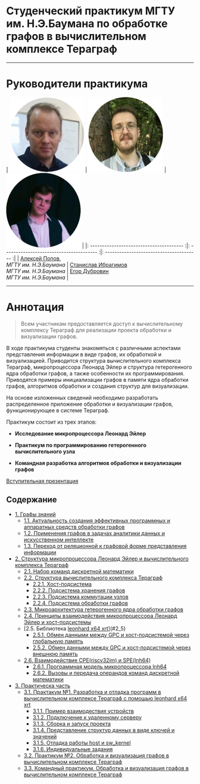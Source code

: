 # Cтуденческий практикум МГТУ им. Н.Э.Баумана по обработке графов в вычислительном комплексе Тераграф

---

# Руководители практикума


|   <img src="assets/aleksei_popov.png" width="200"> |  <img src="assets/stanislav_ibragimov.png" width="200">  |  <img src="assets/egor_dubrovin.png" width="200">  |
|: --------------------------------------- :|: --------------------------------------- :|: --------------------------------------- :|
|   [Алексей Попов](mailto:alexpopov@bmstu.ru), <br> *МГТУ им. Н.Э.Баумана*   |   [Станислав  Ибрагимов](mailto:ibragimov@bmstu.ru)  <br>  *МГТУ им. Н.Э.Баумана*    |   [Егор Дубровин](mailto:dubrovin.en@ya.ru)  <br>  *МГТУ им. Н.Э.Баумана*    |
 

---
	

# Аннотация <a name="0"></a>

> Всем участникам предоставляется доступ к вычислительному комплексу Тераграф для реализации проекта обработки и визуализации графов. 

В ходе практикума студенты знакомяться с различными аспектами представления информации в виде графов, их обработкой и визуализацией. Приводится структура вычислительного комплекса Тераграф, микропроцессора Леонард Эйлер и структура гетерогенного ядра обработки графов, а также особенности их программирования. Приводятся примеры инициализации графов в памяти ядра обработки графов, алгоритмов обработки и создания структур для визуализации. 

На основе изложенных сведений необходимо разработать распределенное приложение обработки и визуализации графов, функционирующее в системе Тераграф.

Практикум состоит из трех этапов:

- **Исследование микропроцессора Леонард Эйлер**

- **Практикум по программированию гетерогенного вычислительного узла**

- **Командная разработка алгоритмов обработки и визуализации графов**

[Вступительная презентация](https://github.com/alexbmstu/2021/blob/master/docs/%D0%9F%D1%80%D0%B0%D0%BA%D1%82%D0%B8%D0%BA%D1%83%D0%BC.pdf)


## Содержание


- [1. Графы знаний](#1)
	- [1.1. Актуальность создания эффективных программных и аппаратных средств обработки графов](#1_1)
	- [1.2. Применения графов в задачах аналитики данных и искусственном интеллекте](#1_2)
	- [1.3. Переход от реляционной к графовой форме представления информации](#1_3)
- [2. Структура микропроцессора Леонард Эйлер и вычислительного комплекса Тераграф](#2)
	- [2.1. Набор команд дискретной математики](#2_1)
	- [2.2. Структура вычислительного комплекса Тераграф](#2_2)
		- [2.2.1. Хост-подсистема](#2_2_1)
		- [2.2.2. Подсистема хранения графов](#2_2_2)
		- [2.2.3. Подсистема коммутации узлов](#2_2_3)
		- [2.2.4. Подсистема обработки графов](#2_2_4)
	- [2.3. Микроархитектура гетерогенного ядра обработки графов](#2_3)
	- [2.4. Принципы взаимодействия микропроцессора Леонард Эйлер и хост-подсистемы](#2_4)
	- [2.5. Библиотека [leonhard x64 xrt](https://gitlab.com/leonhard-x64-xrt-v2)](#2_5)
		- [2.5.1. Обмен данными между GPC и хост-подсистемой через глобальную память](#2_5_1)
		- [2.5.2. Обмен данными между GPC и хост-подсистемой через внешнюю память](#2_5_2)
	- [2.6. Взаимодействие CPE(riscv32im) и SPE(lnh64)](#2_6)
		- [2.6.1. Программная модель микропроцессора lnh64](#2_6_1)
		- [2.6.2. Вызовы и передача операндов команд дискретной математики](#2_6_2)
- [3. Практическа часть](#3)
	- [3.1. Практакум №1. Разработка и отладка программ в вычислительном комплексе Тераграф с помощью leonhard x64 xrt](#3_1)
		- [3.1.1. Пример взаимодествия устройств](#3_1_1)
		- [3.1.2. Подключение к удаленному серверу](#3_1_2)
		- [3.1.3. Сборка и запуск проекта](#3_1_3)
		- [3.1.4. Представление структур данных в виде ключей и значений](#3_1_4)
		- [3.1.5. Отладка работы host и sw_kernel](#3_1_5)
		- [3.1.6. Индивидуальные задания](#3_1_6)
	- [3.2. Практикум №2. Обработка и визуализация графов в вычислительном комплексе Тераграф](#3_2)
	- [3.3. Командный практикум. Обработка и визуализация графов в вычислительном комплексе Тераграф](#3_3)

